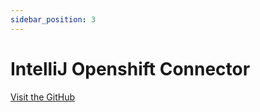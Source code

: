 ```yaml
---
sidebar_position: 3
---
```


# IntelliJ Openshift Connector

[Visit the GitHub](https://github.com/redhat-developer/intellij-openshift-connector)